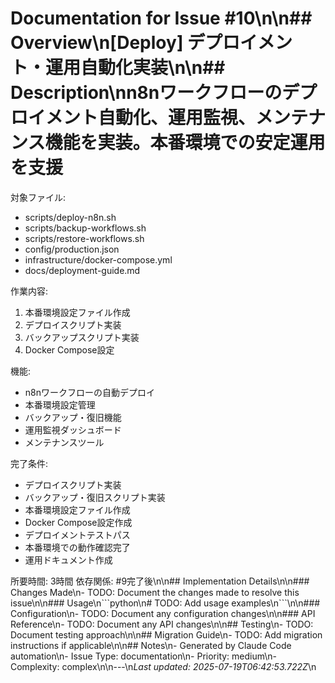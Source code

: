 # Documentation for Issue #10\n\n## Overview\n[Deploy] デプロイメント・運用自動化実装\n\n## Description\nn8nワークフローのデプロイメント自動化、運用監視、メンテナンス機能を実装。本番環境での安定運用を支援

対象ファイル:
- scripts/deploy-n8n.sh
- scripts/backup-workflows.sh
- scripts/restore-workflows.sh
- config/production.json
- infrastructure/docker-compose.yml
- docs/deployment-guide.md

作業内容:
1. 本番環境設定ファイル作成
2. デプロイスクリプト実装
3. バックアップスクリプト実装
4. Docker Compose設定

機能:
- n8nワークフローの自動デプロイ
- 本番環境設定管理
- バックアップ・復旧機能
- 運用監視ダッシュボード
- メンテナンスツール

完了条件:
- デプロイスクリプト実装
- バックアップ・復旧スクリプト実装
- 本番環境設定ファイル作成
- Docker Compose設定作成
- デプロイメントテストパス
- 本番環境での動作確認完了
- 運用ドキュメント作成

所要時間: 3時間
依存関係: #9完了後\n\n## Implementation Details\n\n### Changes Made\n- TODO: Document the changes made to resolve this issue\n\n### Usage\n\`\`\`python\n# TODO: Add usage examples\n\`\`\`\n\n### Configuration\n- TODO: Document any configuration changes\n\n### API Reference\n- TODO: Document any API changes\n\n## Testing\n- TODO: Document testing approach\n\n## Migration Guide\n- TODO: Add migration instructions if applicable\n\n## Notes\n- Generated by Claude Code automation\n- Issue Type: documentation\n- Priority: medium\n- Complexity: complex\n\n---\n*Last updated: 2025-07-19T06:42:53.722Z*\n